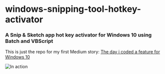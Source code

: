 # windows-snipping-tool-hotkey-activator

### A Snip &amp; Sketch app hot key activator for Windows 10 using Batch and VBScript

This is just the repo for my first Medium story: [The day i coded a feature for Windows 10](https://medium.com/@gabrielbb0306/the-day-i-coded-a-feature-for-windows-10-8b3ea0f113e4)

![In action](https://cdn-images-1.medium.com/max/800/1*Vqr-W0oe-ANPjcpBiHKZyw.png)
